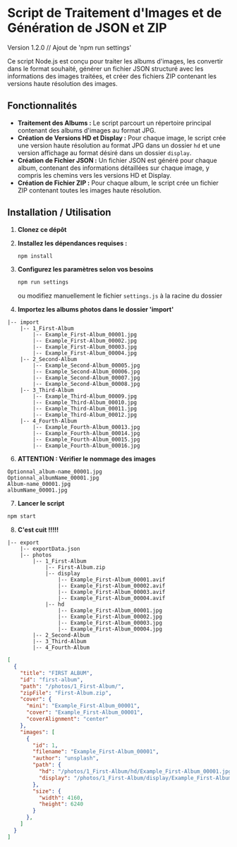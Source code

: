 # Script de Traitement d'Images et de Génération de JSON et ZIP

Version 1.2.0 // Ajout de 'npm run settings'

Ce script Node.js est conçu pour traiter les albums d'images, les convertir dans le format souhaité, générer un fichier JSON structuré avec les informations des images traitées, et créer des fichiers ZIP contenant les versions haute résolution des images.

## Fonctionnalités

- **Traitement des Albums :** Le script parcourt un répertoire principal contenant des albums d'images au format JPG.
- **Création de Versions HD et Display :** Pour chaque image, le script crée une version haute résolution au format JPG dans un dossier `hd` et une version affichage au format désiré dans un dossier `display`.
- **Création de Fichier JSON :** Un fichier JSON est généré pour chaque album, contenant des informations détaillées sur chaque image, y compris les chemins vers les versions HD et Display.
- **Création de Fichier ZIP :** Pour chaque album, le script crée un fichier ZIP contenant toutes les images haute résolution.

## Installation / Utilisation

1. **Clonez ce dépôt**

2. **Installez les dépendances requises :**

   ```bash
   npm install
   ```

3. **Configurez les paramètres selon vos besoins**

   ```bash
   npm run settings
   ```

   ou modifiez manuellement le fichier `settings.js` à la racine du dossier

4. **Importez les albums photos dans le dossier 'import'**

```folder
|-- import
    |-- 1_First-Album
        |-- Example_First-Album_00001.jpg
        |-- Example_First-Album_00002.jpg
        |-- Example_First-Album_00003.jpg
        |-- Example_First-Album_00004.jpg
    |-- 2_Second-Album
        |-- Example_Second-Album_00005.jpg
        |-- Example_Second-Album_00006.jpg
        |-- Example_Second-Album_00007.jpg
        |-- Example_Second-Album_00008.jpg
    |-- 3_Third-Album
        |-- Example_Third-Album_00009.jpg
        |-- Example_Third-Album_00010.jpg
        |-- Example_Third-Album_00011.jpg
        |-- Example_Third-Album_00012.jpg
    |-- 4_Fourth-Album
        |-- Example_Fourth-Album_00013.jpg
        |-- Example_Fourth-Album_00014.jpg
        |-- Example_Fourth-Album_00015.jpg
        |-- Example_Fourth-Album_00016.jpg
```

6. **ATTENTION : Vérifier le nommage des images**

```
Optionnal_album-name_00001.jpg
Optionnal_albumName_00001.jpg
Album-name_00001.jpg
albumName_00001.jpg
```

7. **Lancer le script**

```bash
npm start
```

8. **C'est cuit !!!!!**

```folder
|-- export
    |-- exportData.json
    |-- photos
        |-- 1_First-Album
            |-- First-Album.zip
            |-- display
                |-- Example_First-Album_00001.avif
                |-- Example_First-Album_00002.avif
                |-- Example_First-Album_00003.avif
                |-- Example_First-Album_00004.avif
            |-- hd
                |-- Example_First-Album_00001.jpg
                |-- Example_First-Album_00002.jpg
                |-- Example_First-Album_00003.jpg
                |-- Example_First-Album_00004.jpg
        |-- 2_Second-Album
        |-- 3_Third-Album
        |-- 4_Fourth-Album
```

```exportData.json
[
  {
    "title": "FIRST ALBUM",
    "id": "first-album",
    "path": "/photos/1_First-Album/",
    "zipFile": "First-Album.zip",
    "cover": {
      "mini": "Example_First-Album_00001",
      "cover": "Example_First-Album_00001",
      "coverAlignment": "center"
    },
    "images": [
      {
        "id": 1,
        "filename": "Example_First-Album_00001",
        "author": "unsplash",
        "path": {
          "hd": "/photos/1_First-Album/hd/Example_First-Album_00001.jpg",
          "display": "/photos/1_First-Album/display/Example_First-Album_00001.webp"
        },
        "size": {
          "width": 4160,
          "height": 6240
        }
      },
    ]
  }
]
```
